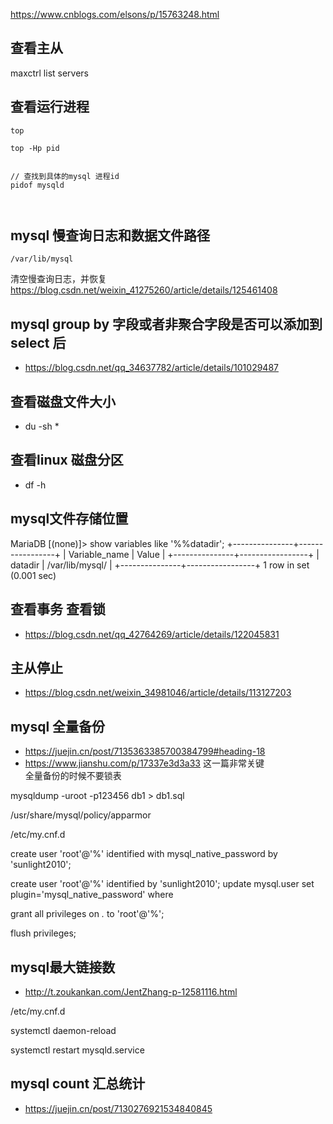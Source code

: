 https://www.cnblogs.com/elsons/p/15763248.html



## 查看主从
maxctrl list servers



## 查看运行进程
```
top

top -Hp pid


// 查找到具体的mysql 进程id
pidof mysqld



```


## mysql 慢查询日志和数据文件路径
```
/var/lib/mysql
```
清空慢查询日志，并恢复
https://blog.csdn.net/weixin_41275260/article/details/125461408

## mysql group by 字段或者非聚合字段是否可以添加到select 后
- https://blog.csdn.net/qq_34637782/article/details/101029487

## 查看磁盘文件大小
- du -sh *

## 查看linux 磁盘分区
- df -h

## mysql文件存储位置
MariaDB [(none)]> show variables like '%%datadir';
+---------------+-----------------+
| Variable_name | Value           |
+---------------+-----------------+
| datadir       | /var/lib/mysql/ |
+---------------+-----------------+
1 row in set (0.001 sec)

## 查看事务 查看锁
- https://blog.csdn.net/qq_42764269/article/details/122045831

## 主从停止
- https://blog.csdn.net/weixin_34981046/article/details/113127203


## mysql 全量备份
- https://juejin.cn/post/7135363385700384799#heading-18
- https://www.jianshu.com/p/17337e3d3a33   这一篇非常关键  
  全量备份的时候不要锁表

mysqldump -uroot -p123456 db1 > db1.sql



/usr/share/mysql/policy/apparmor

/etc/my.cnf.d


create user 'root'@'%' identified with mysql_native_password by 'sunlight2010';

create user 'root'@'%' identified by 'sunlight2010';
update mysql.user set plugin='mysql_native_password' where 

grant all privileges on *.* to 'root'@'%';


flush privileges;






## mysql最大链接数
- http://t.zoukankan.com/JentZhang-p-12581116.html

/etc/my.cnf.d

systemctl daemon-reload

systemctl restart  mysqld.service





## mysql count 汇总统计
- https://juejin.cn/post/7130276921534840845